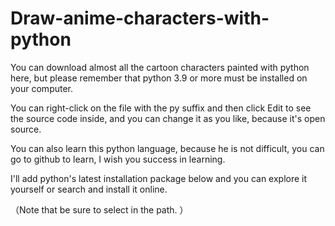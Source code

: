 # Draw-anime-characters-with-python
You can download almost all the cartoon characters painted with python here, 
but please remember that python 3.9 or more must be installed on your computer.

You can right-click on the file with the py suffix and then click Edit to see the source code inside, 
and you can change it as you like,
because it's open source.

You can also learn this python language, 
because he is not difficult, 
you can go to github to learn,
I wish you success in learning.

I'll add python's latest installation package below and you can explore it yourself or search and install it online.

（Note that be sure to select in the path. ）
 
